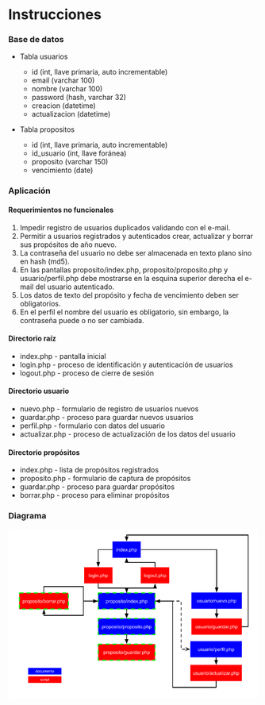 # Instrucciones

### Base de datos

* Tabla usuarios
  * id  (int, llave primaria, auto incrementable)
  * email (varchar 100)
  * nombre (varchar 100)
  * password (hash, varchar 32)  
  * creacion (datetime)
  * actualizacion (datetime)
  
* Tabla propositos
  * id  (int, llave primaria, auto incrementable)
  * id_usuario (int, llave foránea)
  * proposito (varchar 150)
  * vencimiento (date)

### Aplicación

#### Requerimientos no funcionales
1. Impedir registro de usuarios duplicados validando con el e-mail.
2. Permitir a usuarios registrados y autenticados crear, actualizar y borrar sus propósitos de año nuevo.
3. La contraseña del usuario no debe ser almacenada en texto plano sino en hash (md5).
4. En las pantallas proposito/index.php, proposito/proposito.php y usuario/perfil.php debe mostrarse en la esquina superior derecha el e-mail del usuario autenticado.
5. Los datos de texto del propósito y fecha de vencimiento deben ser obligatorios.
6. En el perfil el nombre del usuario es obligatorio, sin embargo, la contraseña puede o no ser cambiada.

#### Directorio raíz 
* index.php - pantalla inicial
* login.php - proceso de identificación y autenticación de usuarios
* logout.php - proceso de cierre de sesión

#### Directorio usuario
* nuevo.php - formulario de registro de usuarios nuevos
* guardar.php - proceso para guardar nuevos usuarios
* perfil.php - formulario con datos del usuario
* actualizar.php - proceso de actualización de los datos del usuario

#### Directorio propósitos
* index.php - lista de propósitos registrados
* proposito.php - formulario de captura de propósitos
* guardar.php - proceso para guardar propósitos
* borrar.php - proceso para eliminar propósitos

### Diagrama

![diagrama](diagrama.png "Diagrama de flujo")
